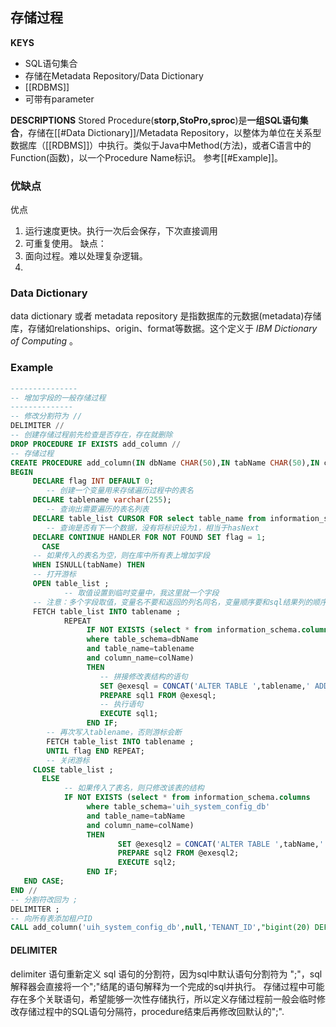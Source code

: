 ## 存储过程
**KEYS**
- SQL语句集合
- 存储在Metadata Repository/Data Dictionary
- [[RDBMS]]
- 可带有parameter

**DESCRIPTIONS**
Stored Procedure(**storp,StoPro,sproc**)是**一组SQL语句集合**，存储在[[#Data Dictionary]]/Metadata Repository，以整体为单位在关系型数据库（[[RDBMS]]）中执行。类似于Java中Method(方法)，或者C语言中的Function(函数)，以一个Procedure Name标识。
参考[[#Example]]。

### 优缺点
优点
1. 运行速度更快。执行一次后会保存，下次直接调用
2. 可重复使用。
缺点：
1. 面向过程。难以处理复杂逻辑。
2. 


### Data Dictionary
data dictionary 或者 metadata repository 是指数据库的元数据(metadata)存储库，存储如relationships、origin、format等数据。这个定义于 *IBM Dictionary of Computing* 。

### Example

```SQl
---------------  
-- 增加字段的一般存储过程  
--------------  
-- 修改分割符为 //
DELIMITER //  
-- 创建存储过程前先检查是否存在，存在就删除  
DROP PROCEDURE IF EXISTS add_column //  
-- 存储过程  
CREATE PROCEDURE add_column(IN dbName CHAR(50),IN tabName CHAR(50),IN colName CHAR(50),IN altStr CHAR(200))  
BEGIN  
	 DECLARE flag INT DEFAULT 0;  
		-- 创建一个变量用来存储遍历过程中的表名  
	 DECLARE tablename varchar(255);  
		-- 查询出需要遍历的表名列表  
	 DECLARE table_list CURSOR FOR select table_name from information_schema.tables where table_schema=dbName;  
		-- 查询是否有下一个数据，没有将标识设为1，相当于hasNext  
	 DECLARE CONTINUE HANDLER FOR NOT FOUND SET flag = 1;  
	   CASE  
	 -- 如果传入的表名为空，则在库中所有表上增加字段  
	 WHEN ISNULL(tabName) THEN  
	 -- 打开游标  
	 OPEN table_list ;  
			-- 取值设置到临时变量中，我这里就一个字段  
	 -- 注意：多个字段取值，变量名不要和返回的列名同名，变量顺序要和sql结果列的顺序一致  
	 FETCH table_list INTO tablename ;  
            REPEAT  
                 IF NOT EXISTS (select * from information_schema.columns  
                 where table_schema=dbName  
                 and table_name=tablename  
                 and column_name=colName)  
                 THEN  
 					-- 拼接修改表结构的语句  
					SET @exesql = CONCAT('ALTER TABLE ',tablename,' ADD COLUMN ',colName,' ',altStr);  
                    PREPARE sql1 FROM @exesql;  
                    -- 执行语句  
 					EXECUTE sql1;  
                 END IF;  
        -- 再次写入tablename，否则游标会断  
 		FETCH table_list INTO tablename ;  
        UNTIL flag END REPEAT;  
        -- 关闭游标  
	 CLOSE table_list ;  
	   ELSE  
			-- 如果传入了表名，则只修改该表的结构  
 			IF NOT EXISTS (select * from information_schema.columns  
                 where table_schema='uih_system_config_db'  
 				 and table_name=tabName  
                 and column_name=colName)  
                 THEN  
 						SET @exesql2 = CONCAT('ALTER TABLE ',tabName,' ADD COLUMN ',colName,' ',altStr);  
                        PREPARE sql2 FROM @exesql2;  
                        EXECUTE sql2;  
                 END IF;  
   END CASE;  
END //  
-- 分割符改回为 ;
DELIMITER ;  
-- 向所有表添加租户ID  
CALL add_column('uih_system_config_db',null,'TENANT_ID',"bigint(20) DEFAULT NULL COMMENT '租户ID'");
```

#### DELIMITER
delimiter 语句重新定义 sql 语句的分割符，因为sql中默认语句分割符为
";"，sql解释器会直接将一个";"结尾的语句解释为一个完成的sql并执行。
存储过程中可能存在多个关联语句，希望能够一次性存储执行，所以定义存储过程前一般会临时修改存储过程中的SQL语句分隔符，procedure结束后再修改回默认的";".